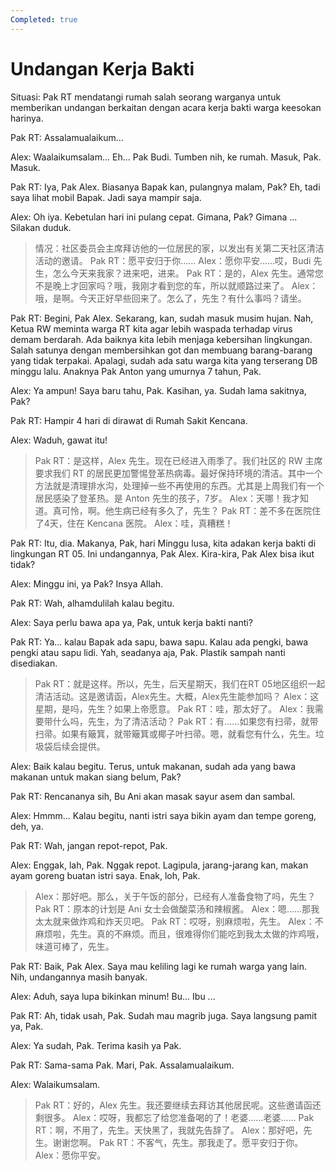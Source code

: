 ```yaml
---
Completed: true
---
```


# Undangan Kerja Bakti

Situasi: Pak RT mendatangi rumah salah seorang warganya untuk memberikan undangan berkaitan dengan acara kerja bakti warga keesokan harinya.

Pak RT: Assalamualaikum...

Alex: Waalaikumsalam... Eh... Pak Budi. Tumben nih, ke rumah. Masuk, Pak. Masuk.

Pak RT: Iya, Pak Alex. Biasanya Bapak kan, pulangnya malam, Pak? Eh, tadi saya lihat mobil Bapak. Jadi saya mampir saja.

Alex: Oh iya. Kebetulan hari ini pulang cepat. Gimana, Pak? Gimana ... Silakan duduk.

> 情况：社区委员会主席拜访他的一位居民的家，以发出有关第二天社区清洁活动的邀请。
> Pak RT：愿平安归于你……
> Alex：愿你平安……哎，Budi 先生，怎么今天来我家？进来吧，进来。
> Pak RT：是的，Alex 先生。通常您不是晚上才回家吗？哦，我刚才看到您的车，所以就顺路过来了。
> Alex：哦，是啊。今天正好早些回来了。怎么了，先生？有什么事吗？请坐。

Pak RT: Begini, Pak Alex. Sekarang, kan, sudah masuk musim hujan. Nah, Ketua RW meminta warga RT kita agar lebih waspada terhadap virus demam berdarah. Ada baiknya kita lebih menjaga kebersihan lingkungan. Salah satunya dengan membersihkan got dan membuang barang-barang yang tidak terpakai. Apalagi, sudah ada satu warga kita yang terserang DB minggu lalu. Anaknya Pak Anton yang umurnya 7 tahun, Pak.

Alex: Ya ampun! Saya baru tahu, Pak. Kasihan, ya. Sudah lama sakitnya, Pak?

Pak RT: Hampir 4 hari di dirawat di Rumah Sakit Kencana.

Alex: Waduh, gawat itu!

> Pak RT：是这样，Alex 先生。现在已经进入雨季了。我们社区的 RW 主席要求我们 RT 的居民更加警惕登革热病毒。最好保持环境的清洁。其中一个方法就是清理排水沟，处理掉一些不再使用的东西。尤其是上周我们有一个居民感染了登革热。是 Anton 先生的孩子，7岁。
> Alex：天哪！我才知道。真可怜，啊。他生病已经有多久了，先生？
> Pak RT：差不多在医院住了4天，住在 Kencana 医院。
> Alex：哇，真糟糕！

Pak RT: Itu, dia. Makanya, Pak, hari Minggu lusa, kita adakan kerja bakti di lingkungan RT 05. Ini undangannya, Pak Alex. Kira-kira, Pak Alex bisa ikut tidak?

Alex: Minggu ini, ya Pak? Insya Allah.

Pak RT: Wah, alhamdulilah kalau begitu.

Alex: Saya perlu bawa apa ya, Pak, untuk kerja bakti nanti?

Pak RT: Ya... kalau Bapak ada sapu, bawa sapu. Kalau ada pengki, bawa pengki atau sapu lidi. Yah, seadanya aja, Pak. Plastik sampah nanti disediakan.

> Pak RT：就是这样。所以，先生，后天星期天，我们在RT 05地区组织一起清洁活动。这是邀请函，Alex先生。大概，Alex先生能参加吗？
> Alex：这星期，是吗，先生？如果上帝愿意。
> Pak RT：哇，那太好了。
> Alex：我需要带什么吗，先生，为了清洁活动？
> Pak RT：有……如果您有扫帚，就带扫帚。如果有簸箕，就带簸箕或椰子叶扫帚。嗯，就看您有什么，先生。垃圾袋后续会提供。

Alex: Baik kalau begitu. Terus, untuk makanan, sudah ada yang bawa makanan untuk makan siang belum, Pak?

Pak RT: Rencananya sih, Bu Ani akan masak sayur asem dan sambal.

Alex: Hmmm... Kalau begitu, nanti istri saya bikin ayam dan tempe goreng, deh, ya.

Pak RT: Wah, jangan repot-repot, Pak.

Alex: Enggak, lah, Pak. Nggak repot. Lagipula, jarang-jarang kan, makan ayam goreng buatan istri saya. Enak, loh, Pak.

> Alex：那好吧。那么，关于午饭的部分，已经有人准备食物了吗，先生？
> Pak RT：原本的计划是 Ani 女士会做酸菜汤和辣椒酱。
> Alex：嗯……那我太太就来做炸鸡和炸天贝吧。
> Pak RT：哎呀，别麻烦啦，先生。
> Alex：不麻烦啦，先生。真的不麻烦。而且，很难得你们能吃到我太太做的炸鸡哦，味道可棒了，先生。

Pak RT: Baik, Pak Alex. Saya mau keliling lagi ke rumah warga yang lain. Nih, undangannya masih banyak.

Alex: Aduh, saya lupa bikinkan minum! Bu... Ibu ...

Pak RT: Ah, tidak usah, Pak. Sudah mau magrib juga. Saya langsung pamit ya, Pak.

Alex: Ya sudah, Pak. Terima kasih ya Pak.

Pak RT: Sama-sama Pak. Mari, Pak. Assalamualaikum.

Alex: Walaikumsalam.

> Pak RT：好的，Alex 先生。我还要继续去拜访其他居民呢。这些邀请函还剩很多。
> Alex：哎呀，我都忘了给您准备喝的了！老婆……老婆……
> Pak RT：啊，不用了，先生。天快黑了，我就先告辞了。
> Alex：那好吧，先生。谢谢您啊。
> Pak RT：不客气，先生。那我走了。愿平安归于你。
> Alex：愿你平安。
